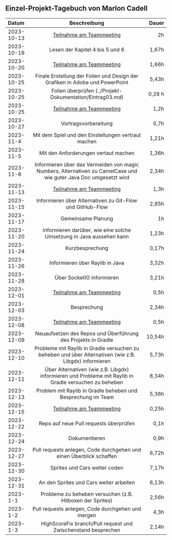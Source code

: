 ## Einzel-Projekt-Tagebuch von Marlon Cadell

**Datum** | **Beschreibung** | **Dauer**
:---|:---:|---:
2023-10-13 | [Teilnahme am Teammeeting](../Projekt-Dokumentation/Eintrag01.md) | 2h
2023-10-19 | Lesen der Kapitel 4 bis 5 und 6 | 1,67h
2023-10-20 | [Teilnahme am Teammeeting](../Projekt-Dokumentation/Eintrag02.md) | 1,66h
2023-10-25 | Finale Erstellung der Folien und Design der Grafiken in Adobe und PowerPoint | 5,43h
2023-10-25 | Folien überprüfen (../Projekt-Dokumentation/Eintrag03.md) | 0,28 h
2023-10-25 | [Teilnahme am Teammeeting](../Projekt-Dokumentation/Eintrag03.md) | 1,2h
2023-10-27 | Vortragsvorbereitung | 0,7h
2023-11-4  | Mit dem Spiel und den Einstellungen vertraut machen | 1,21h
2023-11-5  | Mit den Anforderungen vertaut machen | 1,36h 
2023-11-8  | Informieren über das Vermeiden von magic Numbers, Alternativen zu CamelCase und wie guter Java Doc umgesetzt wird | 2,34h 
2023-11-13 | [Teilnahme am Teammeeting](../Projekt-Dokumentation/Eintrag04.md) | 1,3h
2023-11-15 | Informieren über Alternativen zu Git-Flow und GitHub-Flow | 2,85h
2023-11-17 | Gemeinsame Planung | 1h
2023-11-20 | Informieren darüber, wie eine solche Umsetzung in Java aussehen kann | 1,23h
2023-11-24 | Kurzbesprechung | 0,17h
2023-11-26 | Informieren über Raylib in Java | 3,32h
2023-11-28 | Über SocketIO informieren | 3,21h
2023-12-01 | [Teilnahme am Teammeeting](../Projekt-Dokumentation/Eintrag05.md) | 0,5h
2023-12-03 | Besprechung | 2,34h
2023-12-08 | [Teilnahme am Teammeeting](../Projekt-Dokumentation/Eintrag06.md) | 0,5h
2023-12-09 | Neuaufsetzen des Repos und Überführung des Projekts in Gradle | 10,54h
2023-12-10 | Probleme mit Raylib in Gradle versuchen zu beheben und über Alternativen (wie z.B. Libgdx) informieren | 5,73h
2023-12-11 | Über Alternativen (wie z.B. Libgdx) informieren und Probleme mit Raylib in Gradle versuchen zu beheben | 6,34h
2023-12-13 | Problem mit Raylib in Gradle beheben und Besprechung im Team | 5,36h
2023-12-15 | [Teilnahme am Teammeeting](../Projekt-Dokumentation/Eintrag07.md) | 0,25h
2023-12-22 | Repo auf neue Pull requests überprüfen| 0,1h
2023-12-24 | Dokumentieren | 0,9h
2023-12-27 | Pull requests anlegen, Code durchgehen und einen Überblick schaffen | 6,72h
2023-12-30 | Sprites und Cars weiter coden | 7,17h
2023-12-31 | An den Sprites und Cars weiter arbeiten | 6,13h
2023-1-1   | Probleme zu beheben versuchen (z.B. Hitboxen der Sprites) | 2,56h
2023-1-2   | Pull requests anlegen, Code durchgehen und mergen | 4,3h
2023-1-3   | HighScoreFix branch/Pull request und Zwischenstand besprechen | 2,14h